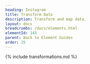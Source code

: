 ```yaml
---
heading: Instagram
title: Transform Data
description: Transform and map data.
layout: docs
breadcrumbs: /docs/elements.html
elementId: 143
parent: Back to Element Guides
order: 25
---
```


{% include transformations.md %}
